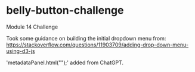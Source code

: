 # belly-button-challenge
Module 14 Challenge

Took some guidance on building the initial dropdown menu from:
https://stackoverflow.com/questions/11903709/adding-drop-down-menu-using-d3-js 

'metadataPanel.html("");' added from ChatGPT.

